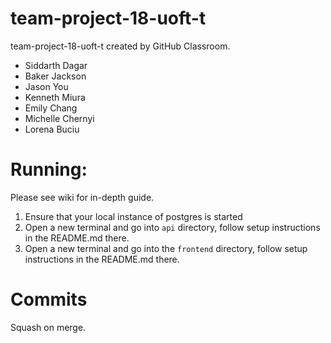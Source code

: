 # team-project-18-uoft-t
team-project-18-uoft-t created by GitHub Classroom.
- Siddarth Dagar
- Baker Jackson
- Jason You
- Kenneth Miura
- Emily Chang
- Michelle Chernyi
- Lorena Buciu

# Running:
Please see wiki for in-depth guide.

1. Ensure that your local instance of postgres is started
2. Open a new terminal and go into `api` directory, follow setup instructions in the README.md there.
3. Open a new terminal and go into the `frontend` directory, follow setup instructions in the README.md there.

# Commits
Squash on merge.
